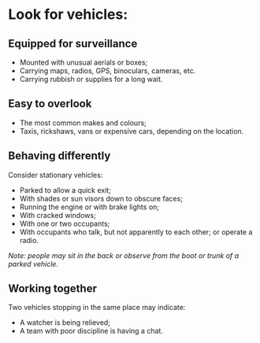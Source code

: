 [Title]: # (What do they look like?)
[Order]: # (17)

# Look for vehicles:

## Equipped for surveillance

*   Mounted with unusual aerials or boxes;
*   Carrying maps, radios, GPS, binoculars, cameras, etc.
*	Carrying rubbish or supplies for a long wait. 

## Easy to overlook

*   The most common makes and colours;
*	Taxis, rickshaws, vans or expensive cars, depending on the location.

## Behaving differently

Consider stationary vehicles: 

*   Parked to allow a quick exit;
*	With shades or sun visors down to obscure faces;
*   Running the engine or with brake lights on;
*   With cracked windows;
*   With one or two occupants;
*   With occupants who talk, but not apparently to each other; or operate a radio. 

*Note: people may sit in the back or observe from the boot or trunk of a parked vehicle.* 

## Working together  

Two vehicles stopping in the same place may indicate:

*	A watcher is being relieved;
*   A team with poor discipline is having a chat. 

